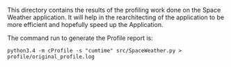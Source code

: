 This directory contains the results of the profiling work done on the Space
Weather application. It will help in the rearchitecting of the application to
be more efficient and hopefully speed up the Application.

The command run to generate the Profile report is:

```
python3.4 -m cProfile -s "cumtime" src/SpaceWeather.py > profile/original_profile.log
```